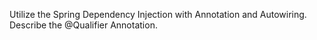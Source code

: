 Utilize the Spring Dependency Injection with Annotation and Autowiring. Describe the @Qualifier Annotation.
